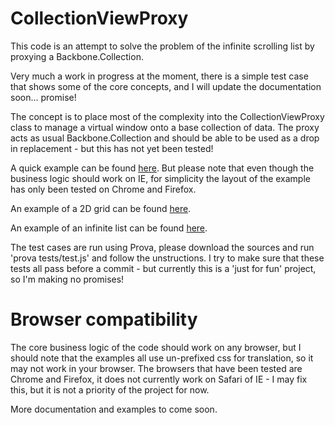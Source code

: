 # CollectionViewProxy

This code is an attempt to solve the problem of the infinite scrolling list by proxying a Backbone.Collection.

Very much a work in progress at the moment, there is a simple test case that shows some of the core concepts, and I will update the documentation soon... promise!

The concept is to place most of the complexity into the CollectionViewProxy class to manage a virtual window onto a base collection of data.  The proxy acts as usual Backbone.Collection and should be able to be used as a drop in replacement - but this has not yet been tested!

A quick example can be found [here](http://m5p3nc3r.github.io/backbone.cvp/examples/simple.html).  But please note that even though the business logic should work on IE, for simplicity the layout of the example has only been tested on Chrome and Firefox.

An example of a 2D grid can be found [here](http://m5p3nc3r.github.io/backbone.cvp/examples/grid.html).

An example of an infinite list can be found [here](http://m5p3nc3r.github.io/backbone.cvp//examples/simpleinf.html).

The test cases are run using Prova, please download the sources and run 'prova tests/test.js' and follow the unstructions.  I try to make sure that these tests all pass before a commit - but currently this is a 'just for fun' project, so I'm making no promises!

# Browser compatibility
The core business logic of the code should work on any browser, but I should note that the examples all use un-prefixed css for translation, so it may not work in your browser.  The browsers that have been tested are Chrome and Firefox, it does not currently work on Safari of IE - I may fix this, but it is not a priority of the project for now.

More documentation and examples to come soon.
